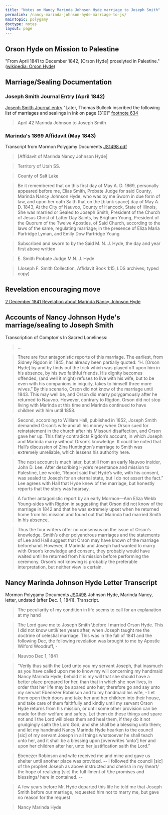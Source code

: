 ```yaml
---
title: "Notes on Nancy Marinda Johnson Hyde marriage to Joseph Smith"
permalink: /nancy-marinda-johnson-hyde-marriage-to-js/
maintopic: polygamy
doctype: notes
layout: page
---
```


## Orson Hyde on Mission to Palestine

"From April 1841 to December 1842, [Orson Hyde] proselyted in Palestine." ([wikipedia: Orson Hyde](https://en.wikipedia.org/wiki/Orson_Hyde))

## Marriage/Sealing Documentation

### Joseph Smith Journal Entry (April 1842)

[Joseph Smith Journal entry](https://www.josephsmithpapers.org/paper-summary/journal-december-1842-june-1844-book-2-10-march-1843-14-july-1843/318#full-2491196235111626350) "Later, Thomas Bullock inscribed the following list of marriages and sealings in ink on page [310]"  [footnote 634](https://www.josephsmithpapers.org/paper-summary/journal-december-1842-june-1844-book-2-10-march-1843-14-july-1843/318#full-2491196235111626350)

> April 42 Marinda Johnson to Joseph Smith

### Marinda's 1869 Affidavit (May 1843)

Transcript from Mormon Polygamy Documents [JS1498.pdf](https://mormonpolygamydocuments.org/wp-content/uploads/2015/01/JS1498.pdf)

> [Affidavit of Marinda Nancy Johnson Hyde]

> Territory of Utah SS.

> County of Salt Lake

> Be it remembered that on this first day of May A. D. 1869, personally appeared before me,
Elias Smith, Probate Judge for said County, Marinda Nancy Johnson Hyde, who was by me
Sworn in due form of law, and upon her oath Saith that on the [blank space] day of May A. D.
1843, At the City of Nauvoo, County of Hancock, State of Illinois, She was married or Sealed to
Joseph Smith, President of the Church of Jesus Christ of Latter Day Saints, by Brigham Young,
President of the Quorum of the Twelve Apostles, of Said Church, according to the laws of the
same, regulating marriage; in the presence of Eliza Maria Partridge Lyman, and Emily Dow
Partridge Young

> Subscribed and sworn to by the
Said M. N. J. Hyde, the day and
year first above written 

> E. Smith Probate Judge
> M.N. J. Hyde

> (Joseph F. Smith Collection, Affidavit Book 1:15, LDS archives; typed copy)

## Revelation encouraging move

[2 December 1841 Revelation about Marinda Nancy Johnson Hyde](https://www.josephsmithpapers.org/paper-summary/revelation-2-december-1841/1#full-transcript)

## Accounts of Nancy Johnson Hyde's marriage/sealing to Joseph Smith

Transcription of Compton's In Sacred Loneliness:

> ...

> There are four antagonistic reports of this marriage. The earliest, from Sidney Rigdon in 1845, has already been partially quoted: “H. [Orson Hyde] by and by finds out the trick which was played off upon him in his absence, by his two faithful friends. His dignity becomes offended, (and well it might) refuses to live with his wife, but to be even with his companions in iniquity, takes to himself three more wives.” By this scenario, Orson did not know of the marriage until 1843. This may well be, and Orson did marry polygamously after he returned to Nauvoo. However, contrary to Rigdon, Orson did not stop living with Marinda at this time and Marinda continued to have children with him until 1858.

> Second, according to William Hall, published in 1852, Joseph Smith demanded Orson’s wife and all his money when Orson sued for reinstatement in the church after his Missouri disaffection, and Orson gave her up. This flatly contradicts Rigdon’s account, in which Joseph and Marinda marry without Orson’s knowledge. It could be noted that Hall’s discussion of Zina Huntington’s marriage to Smith was extremely unreliable, which lessens his authority here.

> The next account is much later, but still from an early Nauvoo insider, John D. Lee. After describing Hyde’s repentance and mission to Palestine, Lee wrote, “Report said that Hyde’s wife, with his consent, was sealed to Joseph for an eternal state, but I do not assert the fact.” Lee agrees with Hall that Hyde knew of the marriage, but honestly reports that the story was hearsay.

> A further antagonistic report by an early Mormon—Ann Eliza Webb Young-sides with Rigdon in suggesting that Orson did not know of the marriage in 1842 and that he was extremely upset when he returned home from his mission and found out that Marinda had married Smith in his absence.

> Thus the four writers offer no consensus on the issue of Orson’s knowledge. Smith’s other polyandrous marriages and the statements of Lee and Hall suggest that Orson may have known of the marriage beforehand.  However, if Marinda and Joseph had wanted to marry with Orson’s knowledge and consent, they probably would have waited until he returned from his mission before performing the ceremony. Orson’s not knowing is probably the preferable interpretation, but neither view is certain.

## Nancy Marinda Johnson Hyde Letter Transcript

Mormon Polygamy Documents [JS0498](https://mormonpolygamydocuments.org/wp-content/uploads/2014/12/JS0498.docx) Johnson Hyde, Marinda Nancy, letter, undated (after Dec. 1, 1841). Transcript.

> The peculiarity of my condition in
life seems to call for an explanation
at my hand

> The Lord gave me to Joseph Smith
\before I married Orson Hyde. This I did not know until/
ten years after, when Joseph taught me the
doctrine of celestial marriage.  This was in
the fall of 1841 and the following Dec, the
following revelation was brought to me
by Apostle Wilford Woodruff, -

> Nauvoo Dec 1, 1841

> “Verily thus saith the Lord unto you
my servant Joseph, that inasmuch as you have
called upon me to know my will concerning
my handmaid Nancy Marinda Hyde; behold
it is my will that she should have a better
place prepared for her, than that in which 
she now lives, in order that her life may
be spared unto her; therefore go and say 
unto my servant Ebenezer Robinson and
 to my handmaid his wife, - Let them open
their doors and take her and her children
into their house, and take care of them
faithfully and kindly until my servant
Orson Hyde returns from his mission,
or until some other provision can be
made for their welfare and safety.  Let
them do these things and spare not 
and I the Lord will bless them and 
heal them, if they do it not grudgingly
saith the Lord God; and she shall be a
blessing unto them; and let my handmaid
Nancy Marinda Hyde hearken to the council [sic]
of my servant Joseph in all things whatsoever
he shall teach unto her, and it shall 
be a blessing upon [overwrites ‘unto’] her and upon her 
children after her, unto her justification
saith the Lord.”

> Ebenezer Robinson and wife received
me and mine and gave us shelter until
another place was provided. --  I followed
the council [sic] of the prophet Joseph as
above instructed and cherish in my 
\heart/ the hope of realizing [sic] the fulfillment of 
\the promises and blessings/
here in contained. --

> A few years before Mr. Hyde
departed this life he told me that
Joseph Smith before our marriage, requested
him not to marry me, but gave no 
reason for the request

> Nancy Marinda Hyde
